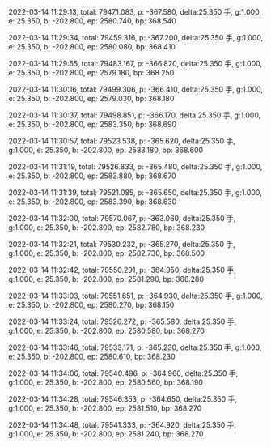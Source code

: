 2022-03-14 11:29:13, total: 79471.083, p: -367.580, delta:25.350 手, g:1.000, e: 25.350, b: -202.800, ep: 2580.740, bp: 368.540

2022-03-14 11:29:34, total: 79459.316, p: -367.200, delta:25.350 手, g:1.000, e: 25.350, b: -202.800, ep: 2580.080, bp: 368.410

2022-03-14 11:29:55, total: 79483.167, p: -366.820, delta:25.350 手, g:1.000, e: 25.350, b: -202.800, ep: 2579.180, bp: 368.250

2022-03-14 11:30:16, total: 79499.306, p: -366.410, delta:25.350 手, g:1.000, e: 25.350, b: -202.800, ep: 2579.030, bp: 368.180

2022-03-14 11:30:37, total: 79498.851, p: -366.170, delta:25.350 手, g:1.000, e: 25.350, b: -202.800, ep: 2583.350, bp: 368.690

2022-03-14 11:30:57, total: 79523.538, p: -365.620, delta:25.350 手, g:1.000, e: 25.350, b: -202.800, ep: 2583.180, bp: 368.600

2022-03-14 11:31:19, total: 79526.833, p: -365.480, delta:25.350 手, g:1.000, e: 25.350, b: -202.800, ep: 2583.880, bp: 368.670

2022-03-14 11:31:39, total: 79521.085, p: -365.650, delta:25.350 手, g:1.000, e: 25.350, b: -202.800, ep: 2583.390, bp: 368.630

2022-03-14 11:32:00, total: 79570.067, p: -363.060, delta:25.350 手, g:1.000, e: 25.350, b: -202.800, ep: 2582.780, bp: 368.230

2022-03-14 11:32:21, total: 79530.232, p: -365.270, delta:25.350 手, g:1.000, e: 25.350, b: -202.800, ep: 2582.730, bp: 368.500

2022-03-14 11:32:42, total: 79550.291, p: -364.950, delta:25.350 手, g:1.000, e: 25.350, b: -202.800, ep: 2581.290, bp: 368.280

2022-03-14 11:33:03, total: 79551.651, p: -364.930, delta:25.350 手, g:1.000, e: 25.350, b: -202.800, ep: 2580.270, bp: 368.150

2022-03-14 11:33:24, total: 79526.272, p: -365.580, delta:25.350 手, g:1.000, e: 25.350, b: -202.800, ep: 2580.580, bp: 368.270

2022-03-14 11:33:46, total: 79533.171, p: -365.230, delta:25.350 手, g:1.000, e: 25.350, b: -202.800, ep: 2580.610, bp: 368.230

2022-03-14 11:34:06, total: 79540.496, p: -364.960, delta:25.350 手, g:1.000, e: 25.350, b: -202.800, ep: 2580.560, bp: 368.190

2022-03-14 11:34:28, total: 79546.353, p: -364.650, delta:25.350 手, g:1.000, e: 25.350, b: -202.800, ep: 2581.510, bp: 368.270

2022-03-14 11:34:48, total: 79541.333, p: -364.920, delta:25.350 手, g:1.000, e: 25.350, b: -202.800, ep: 2581.240, bp: 368.270